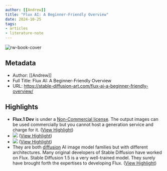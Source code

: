 ```yaml
---
author: [[Andrew]]
title: "Flux AI: A Beginner-Friendly Overview"
date: 2024-10-25
tags: 
- articles
- literature-note
---
```

![rw-book-cover](https://stable-diffusion-art.com/wp-content/uploads/2024/10/flux-cover.png)

## Metadata
- Author: [[Andrew]]
- Full Title: Flux AI: A Beginner-Friendly Overview
- URL: https://stable-diffusion-art.com/flux-ai-a-beginner-friendly-overview/

## Highlights
- **Flux.1 Dev** is under a [Non-Commercial license](https://github.com/black-forest-labs/flux/blob/main/model_licenses/LICENSE-FLUX1-dev). The output images can be used commercially but you cannot host a generation service and charge for it. ([View Highlight](https://read.readwise.io/read/01jb04nx08rt5vdv6ryy3t53ts))
- ![](https://stable-diffusion-art.com/wp-content/uploads/2024/10/image-117-1024x585.png) ([View Highlight](https://read.readwise.io/read/01jb04ndf8kfg1rsd4k0qs203e))
- ![](https://stable-diffusion-art.com/wp-content/uploads/2024/10/image-117-1024x585.png) ([View Highlight](https://read.readwise.io/read/01jb04ndry8tyd7k4zjvqzpsbt))
- They are both [diffusion](https://stable-diffusion-art.com/how-stable-diffusion-work/) AI image model families but with different architectures. Many original developers of Stable Diffusion have worked on Flux. Stable Diffusion 1.5 is a very well-trained model. They surely have brought forth the expertises to developing Flux. ([View Highlight](https://read.readwise.io/read/01jb04pmx20yw1xec3zdtmd3n5))
